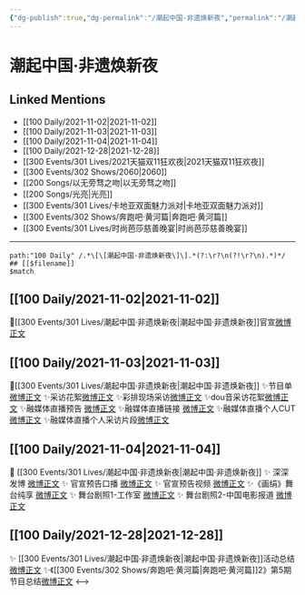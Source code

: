 ```yaml
---
{"dg-publish":true,"dg-permalink":"/潮起中国·非遗焕新夜","permalink":"/潮起中国·非遗焕新夜/","created":"2022-12-23T10:31:16.000+08:00","updated":"2023-02-26T00:50:14.000+08:00"}
---
```


# 潮起中国·非遗焕新夜

## Linked Mentions
- [[100 Daily/2021-11-02\|2021-11-02]]
- [[100 Daily/2021-11-03\|2021-11-03]]
- [[100 Daily/2021-11-04\|2021-11-04]]
- [[100 Daily/2021-12-28\|2021-12-28]]
- [[300 Events/301 Lives/2021天猫双11狂欢夜\|2021天猫双11狂欢夜]]
- [[300 Events/302 Shows/2060\|2060]]
- [[200 Songs/以无旁骛之吻\|以无旁骛之吻]]
- [[200 Songs/光亮\|光亮]]
- [[300 Events/301 Lives/卡地亚双面魅力派对\|卡地亚双面魅力派对]]
- [[300 Events/302 Shows/奔跑吧·黄河篇\|奔跑吧·黄河篇]]
- [[300 Events/301 Lives/时尚芭莎慈善晚宴\|时尚芭莎慈善晚宴]]


---

```expander
path:"100 Daily" /.*\[\[潮起中国·非遗焕新夜\]\].*(?:\r?\n(?!\r?\n).*)*/
## [[$filename]]
$match
```
## [[100 Daily/2021-11-02\|2021-11-02]]
🌟[[300 Events/301 Lives/潮起中国·非遗焕新夜\|潮起中国·非遗焕新夜]]官宣[微博正文](https://weibo.com/detail/4699179009969400)

## [[100 Daily/2021-11-03\|2021-11-03]]
🌟[[300 Events/301 Lives/潮起中国·非遗焕新夜\|潮起中国·非遗焕新夜]]
✨节目单[微博正文](https://m.weibo.cn/6466290670/4699550042295306)
✨采访花絮[微博正文](https://m.weibo.cn/6466290670/4699539275780022)
✨彩排现场采访[微博正文](https://m.weibo.cn/6466290670/4699514965854236)
✨dou音采访花絮[微博正文](https://m.weibo.cn/6466290670/4699472656861608)
✨融媒体直播预告 [微博正文](https://m.weibo.cn/6466290670/4699400901758750)
✨融媒体直播链接 [微博正文](https://m.weibo.cn/6466290670/4699486339729011)
✨融媒体直播个人CUT[微博正文](https://m.weibo.cn/6466290670/4699573517814672)
✨融媒体直播个人采访片段[微博正文](https://m.weibo.cn/6466290670/4699585639615679)
## [[100 Daily/2021-11-04\|2021-11-04]]
💫 [[300 Events/301 Lives/潮起中国·非遗焕新夜\|潮起中国·非遗焕新夜]]
✨ 深深发博 [微博正文](https://m.weibo.cn/6466290670/4699933129314746)
✨ 官宣预告口播 [微博正文](https://m.weibo.cn/6466290670/4699903776784790)
✨ 官宣预告视频 [微博正文](https://m.weibo.cn/6466290670/4699831564765142)
✨《画绢》舞台纯享 [微博正文](https://m.weibo.cn/6466290670/4699929165172660)
✨ 舞台剧照1-工作室 [微博正文](https://m.weibo.cn/6466290670/4699934581065595)
✨ 舞台剧照2-中国电影报道 [微博正文](https://m.weibo.cn/6466290670/4699949223118238)
## [[100 Daily/2021-12-28\|2021-12-28]]
✨ [[300 Events/301 Lives/潮起中国·非遗焕新夜\|潮起中国·非遗焕新夜]]活动总结 [微博正文](https://m.weibo.cn/6466290670/4719326630249968)
✨《[[300 Events/302 Shows/奔跑吧·黄河篇\|奔跑吧·黄河篇]]2》第5期节目总结[微博正文](https://m.weibo.cn/6466290670/4719491777567565)
<-->